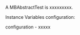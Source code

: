 A MBAbstractTest is xxxxxxxxx.Instance Variables	configuration:		<Object>configuration	- xxxxx